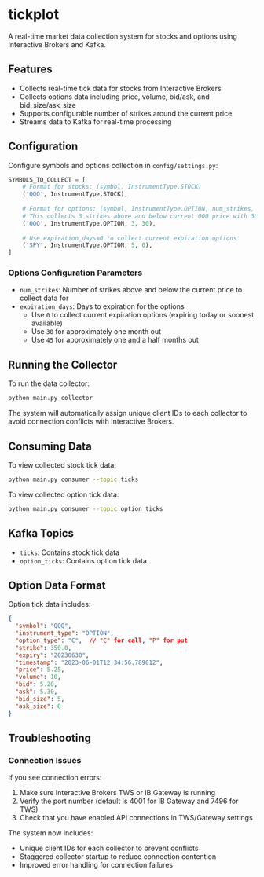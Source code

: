 # tickplot

A real-time market data collection system for stocks and options using Interactive Brokers and Kafka.

## Features

- Collects real-time tick data for stocks from Interactive Brokers
- Collects options data including price, volume, bid/ask, and bid_size/ask_size
- Supports configurable number of strikes around the current price
- Streams data to Kafka for real-time processing

## Configuration

Configure symbols and options collection in `config/settings.py`:

```python
SYMBOLS_TO_COLLECT = [
    # Format for stocks: (symbol, InstrumentType.STOCK)
    ('QQQ', InstrumentType.STOCK),
    
    # Format for options: (symbol, InstrumentType.OPTION, num_strikes, expiration_days)
    # This collects 3 strikes above and below current QQQ price with 30 days to expiration
    ('QQQ', InstrumentType.OPTION, 3, 30),
    
    # Use expiration_days=0 to collect current expiration options
    ('SPY', InstrumentType.OPTION, 5, 0),
]
```

### Options Configuration Parameters

- `num_strikes`: Number of strikes above and below the current price to collect data for
- `expiration_days`: Days to expiration for the options
  - Use `0` to collect current expiration options (expiring today or soonest available)
  - Use `30` for approximately one month out
  - Use `45` for approximately one and a half months out

## Running the Collector

To run the data collector:

```bash
python main.py collector
```

The system will automatically assign unique client IDs to each collector to avoid connection conflicts with Interactive Brokers.

## Consuming Data

To view collected stock tick data:

```bash
python main.py consumer --topic ticks
```

To view collected option tick data:

```bash
python main.py consumer --topic option_ticks
```

## Kafka Topics

- `ticks`: Contains stock tick data
- `option_ticks`: Contains option tick data

## Option Data Format

Option tick data includes:

```json
{
  "symbol": "QQQ",
  "instrument_type": "OPTION",
  "option_type": "C",  // "C" for call, "P" for put
  "strike": 350.0,
  "expiry": "20230630",
  "timestamp": "2023-06-01T12:34:56.789012",
  "price": 5.25,
  "volume": 10,
  "bid": 5.20,
  "ask": 5.30,
  "bid_size": 5,
  "ask_size": 8
}
```

## Troubleshooting

### Connection Issues

If you see connection errors:

1. Make sure Interactive Brokers TWS or IB Gateway is running
2. Verify the port number (default is 4001 for IB Gateway and 7496 for TWS)
3. Check that you have enabled API connections in TWS/Gateway settings

The system now includes:
- Unique client IDs for each collector to prevent conflicts
- Staggered collector startup to reduce connection contention
- Improved error handling for connection failures
